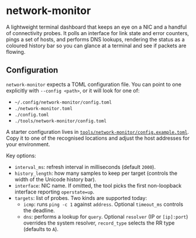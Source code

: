 # network-monitor

A lightweight terminal dashboard that keeps an eye on a NIC and a handful of connectivity probes. It polls an interface for link state and error counters, pings a set of hosts, and performs DNS lookups, rendering the status as a coloured history bar so you can glance at a terminal and see if packets are flowing.

## Configuration

`network-monitor` expects a TOML configuration file. You can point to one explicitly with `--config <path>`, or it will look for one of:

- `~/.config/network-monitor/config.toml`
- `./network-monitor.toml`
- `./config.toml`
- `./tools/network-monitor/config.toml`

A starter configuration lives in [`tools/network-monitor/config.example.toml`](config.example.toml). Copy it to one of the recognised locations and adjust the host addresses for your environment.

Key options:

- `interval_ms`: refresh interval in milliseconds (default `2000`).
- `history_length`: how many samples to keep per target (controls the width of the Unicode history bar).
- `interface`: NIC name. If omitted, the tool picks the first non-loopback interface reporting `operstate=up`.
- `targets`: list of probes. Two kinds are supported today:
  - `icmp`: runs `ping -c 1` against `address`. Optional `timeout_ms` controls the deadline.
  - `dns`: performs a lookup for `query`. Optional `resolver` (IP or `[ip]:port`) overrides the system resolver, `record_type` selects the RR type (defaults to `A`).
